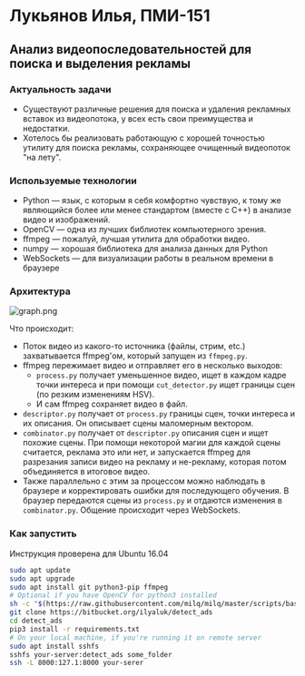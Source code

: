 # Лукьянов Илья, ПМИ-151 #

## Анализ видеопоследовательностей для поиска и выделения рекламы ##

### Актуальность задачи ###

* Существуют различные решения для поиска и удаления рекламных вставок из видеопотока, у всех есть свои преимущества и недостатки.
* Хотелось бы реализовать работающую с хорошей точностью утилиту для поиска рекламы, сохраняющее очищенный видеопоток "на лету".

### Используемые технологии ###

* Python — язык, с которым я себя комфортно чувствую, к тому же являющийся более или менее стандартом (вместе с C++) в анализе видео и изображений.
* OpenCV — одна из лучших библиотек компьютерного зрения.
* ffmpeg — пожалуй, лучшая утилита для обработки видео.
* numpy — хорошая библиотека для анализа данных для Python
* WebSockets — для визуализации работы в реальном времени в браузере

### Архитектура ###

![graph.png](https://bitbucket.org/ilyaluk/detect_ads/raw/master/graph.png)

Что происходит:

* Поток видео из какого-то источника (файлы, стрим, etc.) захватывается ffmpeg'ом, который запущен из `ffmpeg.py`.
* ffmpeg пережимает видео и отправляет его в несколько выходов:
  * `process.py` получает уменьшенное видео, ищет в каждом кадре точки интереса и при помощи `cut_detector.py` ищет границы сцен (по резким изменениям HSV).
  * И сам ffmpeg сохраняет видео в файл.
* `descriptor.py` получает от `process.py` границы сцен, точки интереса и их описания. Он описывает сцены маломерным вектором.
* `combinator.py` получает от `descriptor.py` описания сцен и ищет похожие сцены. При помощи некоторой магии для каждой сцены считается, реклама это или нет, и запускается ffmpeg для разрезания записи видео на рекламу и не-рекламу, которая потом объединяется в итоговое видео.
* Также параллельно с этим за процессом можно наблюдать в браузере и корректировать ошибки для последующего обучения. В браузер передаются сцены из `process.py` и отдаются изменения в `combinator.py`. Общение происходит через WebSockets.


### Как запустить ###

Инструкция проверена для Ubuntu 16.04

```bash
sudo apt update
sudo apt upgrade
sudo apt install git python3-pip ffmpeg
# Optional if you have OpenCV for python3 installed
sh -c "$(https://raw.githubusercontent.com/milq/milq/master/scripts/bash/install-opencv.sh -O -)"
git clone https://bitbucket.org/ilyaluk/detect_ads
cd detect_ads
pip3 install -r requirements.txt
# On your local machine, if you're running it on remote server
sudo apt install sshfs
sshfs your-server:detect_ads some_folder
ssh -L 8000:127.1:8000 your-serer
```
